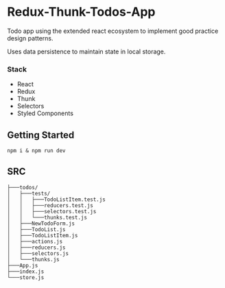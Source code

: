 # Redux-Thunk-Todos-App

Todo app using the extended react ecosystem to implement good practice design patterns.

Uses data persistence to maintain state in local storage.

### Stack
* React
* Redux
* Thunk
* Selectors
* Styled Components

## Getting Started

```
npm i & npm run dev
```

## SRC
```
├───todos/
│   ├───tests/
│   │   ├───TodoListItem.test.js
│   │   ├───reducers.test.js
│   │   ├───selectors.test.js
│   │   └───thunks.test.js
│   ├───NewTodoForm.js
│   ├───TodoList.js
│   ├───TodoListItem.js
│   ├───actions.js
│   ├───reducers.js
│   ├───selectors.js
│   └───thunks.js
├───App.js
├───index.js
└───store.js
```
